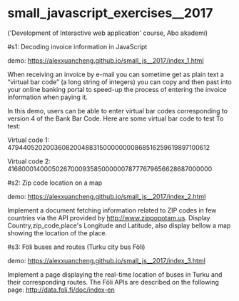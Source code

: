 # small_javascript_exercises__2017
('Development of Interactive web application' course, Abo akademi)

#s1: Decoding invoice information in JavaScript

demo: https://alexxuancheng.github.io/small_js__2017/index_1.html

When receiving an invoice by e-mail you can sometime get as plain text a “virtual bar code” (a long string of integers) you can copy and then past into your online banking portal to speed-up the process of entering the invoice information when paying it.

In this demo, users can be able to enter virtual bar codes corresponding to version 4 of the Bank Bar Code.
Here are some virtual bar code to test To test:

Virtual code 1: 479440520200360820048831500000000868516259619897100612

Virtual code 2: 416800014000502670009358500000078777679656628687000000


#s2: Zip code location on a map

demo: https://alexxuancheng.github.io/small_js__2017/index_2.html

Implement a document fetching information related to ZIP codes in few countries via the API provided by http://www.zippopotam.us. Display Country,zip_code,place's Longitude and Latitude, also display bellow a map showing the location of the place.

#s3: Föli buses and routes (Turku city bus Föli)

demo: https://alexxuancheng.github.io/small_js__2017/index_3.html

Implement a page displaying the real-time location of buses in Turku and their corresponding routes.
The Föli APIs are described on the following page: http://data.foli.fi/doc/index-en
